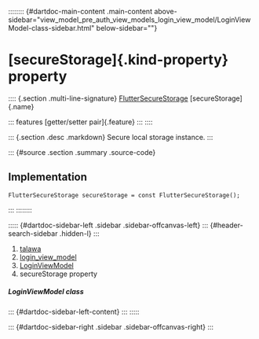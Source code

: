 :::::::: {#dartdoc-main-content .main-content above-sidebar="view_model_pre_auth_view_models_login_view_model/LoginViewModel-class-sidebar.html" below-sidebar=""}
<div>

# [secureStorage]{.kind-property} property

</div>

:::: {.section .multi-line-signature}
[FlutterSecureStorage](https://pub.dev/documentation/flutter_secure_storage/9.2.4/flutter_secure_storage/FlutterSecureStorage-class.html)
[secureStorage]{.name}

::: features
[getter/setter pair]{.feature}
:::
::::

::: {.section .desc .markdown}
Secure local storage instance.
:::

::: {#source .section .summary .source-code}
## Implementation

``` language-dart
FlutterSecureStorage secureStorage = const FlutterSecureStorage();
```
:::
::::::::

::::: {#dartdoc-sidebar-left .sidebar .sidebar-offcanvas-left}
::: {#header-search-sidebar .hidden-l}
:::

1.  [talawa](../../index.html)
2.  [login_view_model](../../view_model_pre_auth_view_models_login_view_model/)
3.  [LoginViewModel](../../view_model_pre_auth_view_models_login_view_model/LoginViewModel-class.html)
4.  secureStorage property

##### LoginViewModel class

::: {#dartdoc-sidebar-left-content}
:::
:::::

::: {#dartdoc-sidebar-right .sidebar .sidebar-offcanvas-right}
:::
